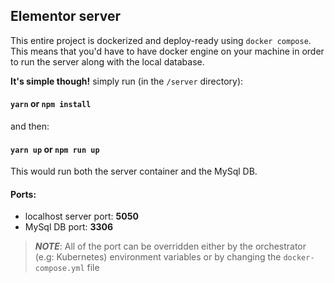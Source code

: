 ## Elementor server 

This entire project is dockerized and deploy-ready using `docker compose`.
This means that you'd have to have docker engine on your machine in order to run the server along with the local database.

**It's simple though!** simply run (in the `/server` directory):
#### `yarn` or `npm install`
and then:
#### `yarn up` or `npm run up`

This would run both the server container and the MySql DB. <br />

#### Ports:
- localhost server port: **5050**
- MySql DB port: **3306** 

> **_NOTE_**: All of the port can be overridden either by the orchestrator (e.g: Kubernetes) environment variables or by changing the `docker-compose.yml` file